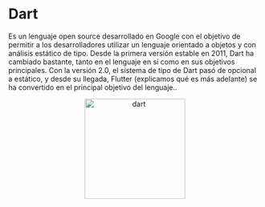 # Dart

Es un lenguaje open source desarrollado en Google con el objetivo de permitir a los desarrolladores utilizar un lenguaje orientado a objetos y con análisis estático de tipo. Desde la primera versión estable en 2011, Dart ha cambiado bastante, tanto en el lenguaje en sí como en sus objetivos principales. Con la versión 2.0, el sistema de tipo de Dart pasó de opcional a estático, y desde su llegada, Flutter (explicamos qué es más adelante) se ha convertido en el principal objetivo del lenguaje..

<p align="center">  <img src="https://www.vectorlogo.zone/logos/dartlang/dartlang-icon.svg" alt="dart" width="200" height="200"/>  </p>
